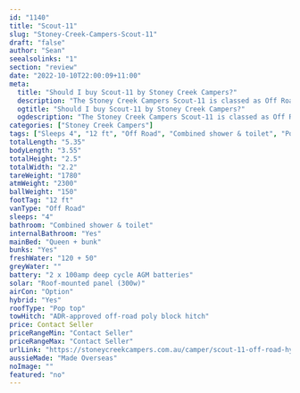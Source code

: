```yaml
---
id: "1140"
title: "Scout-11"
slug: "Stoney-Creek-Campers-Scout-11"
draft: "false"
author: "Sean"
seealsolinks: "1"
section: "review"
date: "2022-10-10T22:00:09+11:00"
meta:
  title: "Should I buy Scout-11 by Stoney Creek Campers?"
  description: "The Stoney Creek Campers Scout-11 is classed as Off Road, and sleeps 4 people. It is Made Overseas and comes in at 12 ft. It generally has Combined shower & toilet."
  ogtitle: "Should I buy Scout-11 by Stoney Creek Campers?"
  ogdescription: "The Stoney Creek Campers Scout-11 is classed as Off Road, and sleeps 4 people. It is Made Overseas and comes in at 12 ft. It generally has Combined shower & toilet."
categories: ["Stoney Creek Campers"]
tags: ["Sleeps 4", "12 ft", "Off Road", "Combined shower & toilet", "Pop top", "Price Unknown", "Made Overseas"]
totalLength: "5.35"
bodyLength: "3.55"
totalHeight: "2.5"
totalWidth: "2.2"
tareWeight: "1780"
atmWeight: "2300"
ballWeight: "150"
footTag: "12 ft"
vanType: "Off Road"
sleeps: "4"
bathroom: "Combined shower & toilet"
internalBathroom: "Yes"
mainBed: "Queen + bunk"
bunks: "Yes"
freshWater: "120 + 50"
greyWater: ""
battery: "2 x 100amp deep cycle AGM batteries"
solar: "Roof-mounted panel (300w)"
airCon: "Option"
hybrid: "Yes"
roofType: "Pop top"
towHitch: "ADR-approved off-road poly block hitch"
price: Contact Seller
priceRangeMin: "Contact Seller"
priceRangeMax: "Contact Seller"
urlLink: "https://stoneycreekcampers.com.au/camper/scout-11-off-road-hybrid-caravan/"
aussieMade: "Made Overseas"
noImage: ""
featured: "no"
---
```

